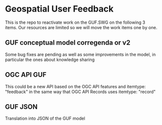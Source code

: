 # Geospatial User Feedback

This is the repo to reactivate work on the GUF.SWG on the following 3 items. Our resources are limited so we will move the work items one by one.

## GUF conceptual model corregenda or v2

Some bug fixes are pending as well as some improvements in the model, in particular the ones about knowledge sharing

## OGC API GUF

This could be a new API based on the OGC API features and itemtype: "feedback" in the same way that OGC API Records uses itemtype: "record"

## GUF JSON

Translation into JSON of the GUF model
